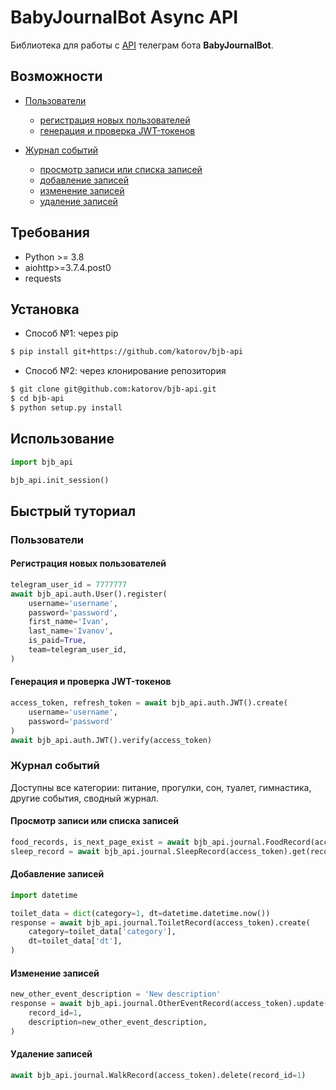 # BabyJournalBot Async API

Библиотека для работы с [API](https://github.com/katorov/bjb-web) телеграм бота **BabyJournalBot**.


## Возможности

* [Пользователи](#пользователи)
  * [регистрация новых пользователей](#регистрация-новых-пользователей)
  * [генерация и проверка JWT-токенов](#генерация-и-проверка-JWT-токенов)

* [Журнал событий](#Журнал-событий)
  * [просмотр записи или списка записей](#просмотр-записи-или-списка-записей)
  * [добавление записей](#добавление-записей)
  * [изменение записей](#изменение-записей)
  * [удаление записей](#удаление-записей)

## Требования

* Python >= 3.8
* aiohttp>=3.7.4.post0
* requests

## Установка

* Способ №1: через pip
```bash
$ pip install git+https://github.com/katorov/bjb-api
```

* Способ №2: через клонирование репозитория
```bash
$ git clone git@github.com:katorov/bjb-api.git
$ cd bjb-api
$ python setup.py install
```

## Использование

```python
import bjb_api

bjb_api.init_session()
```

## Быстрый туториал

### Пользователи

#### Регистрация новых пользователей

```python
telegram_user_id = 7777777
await bjb_api.auth.User().register(
    username='username',
    password='password',
    first_name='Ivan',
    last_name='Ivanov',
    is_paid=True,
    team=telegram_user_id,
)
```

#### Генерация и проверка JWT-токенов

```python
access_token, refresh_token = await bjb_api.auth.JWT().create(
    username='username', 
    password='password'
)    
await bjb_api.auth.JWT().verify(access_token)
```

### Журнал событий 

Доступны все категории: 
питание, прогулки, сон, туалет, гимнастика, другие события, сводный журнал.

#### Просмотр записи или списка записей

```python
food_records, is_next_page_exist = await bjb_api.journal.FoodRecord(access_token).get_list()
sleep_record = await bjb_api.journal.SleepRecord(access_token).get(record_id=1)
```

#### Добавление записей

```python
import datetime

toilet_data = dict(category=1, dt=datetime.datetime.now())
response = await bjb_api.journal.ToiletRecord(access_token).create(
    category=toilet_data['category'],
    dt=toilet_data['dt'],
)
```

#### Изменение записей

```python
new_other_event_description = 'New description'
response = await bjb_api.journal.OtherEventRecord(access_token).update(
    record_id=1,
    description=new_other_event_description,
)
```
    
#### Удаление записей

```python
await bjb_api.journal.WalkRecord(access_token).delete(record_id=1)
```